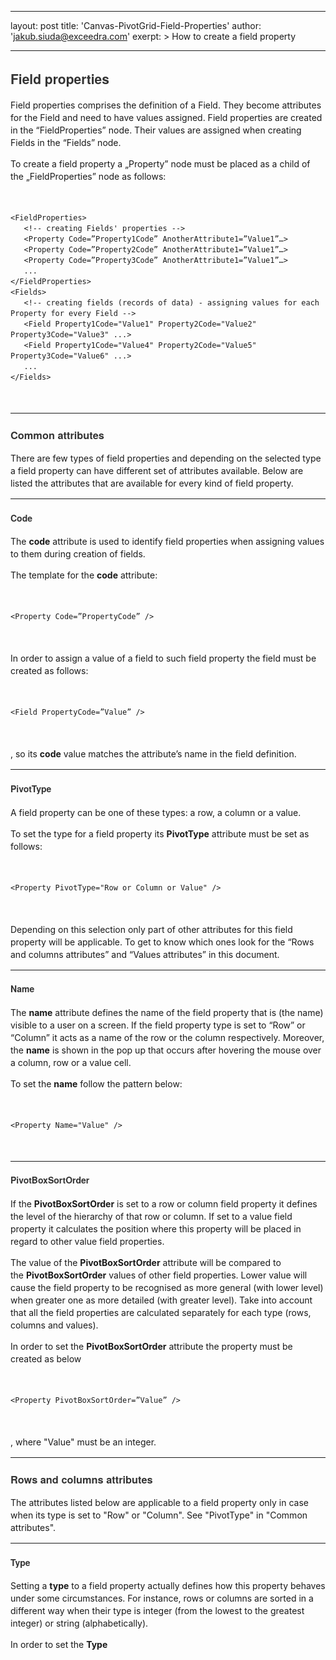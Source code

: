 
---
layout: post
title:  'Canvas-PivotGrid-Field-Properties'
author: 'jakub.siuda@exceedra.com'
exerpt: >
  How to create a field property 

---

  <h2 style="font-family: 'Helvetica Neue', Helvetica, Arial, sans-serif; color: #333333;">Field properties</h2>
<p style="line-height: 20px;">Field properties comprises the definition of a Field. They become attributes for the Field and need to have values assigned. Field properties are created in the &ldquo;FieldProperties&rdquo; node. Their values are assigned when creating Fields in the &ldquo;Fields&rdquo; node.</p>
<p style="line-height: 20px;">To create a field property a &bdquo;Property&rdquo; node must be placed as a child of the &bdquo;FieldProperties&rdquo; node as follows:</p>
<p style="line-height: 20px;">&nbsp;</p>
<pre style="line-height: 1.42857;"><code>&lt;FieldProperties&gt;
   &lt;!-- creating Fields' properties --&gt;
   &lt;Property Code=&rdquo;Property1Code&rdquo; AnotherAttribute1=&rdquo;Value1&rdquo;&hellip;&gt;
   &lt;Property Code=&rdquo;Property2Code&rdquo; AnotherAttribute1=&rdquo;Value1&rdquo;&hellip;&gt;
   &lt;Property Code=&rdquo;Property3Code&rdquo; AnotherAttribute1=&rdquo;Value1&rdquo;&hellip;&gt;
   ...
&lt;/FieldProperties&gt;
&lt;Fields&gt;
   &lt;!-- creating fields (records of data) - assigning values for each  Property for every Field --&gt;
   &lt;Field Property1Code="Value1" Property2Code="Value2" Property3Code="Value3" ...&gt;
   &lt;Field Property1Code="Value4" Property2Code="Value5" Property3Code="Value6" ...&gt;
   ...
&lt;/Fields&gt;
</code></pre>
<p style="line-height: 20px;">&nbsp;</p>
<hr style="line-height: 20px;" />
<h3 style="font-family: 'Helvetica Neue', Helvetica, Arial, sans-serif; color: #333333;"><a name="Common-attributes"></a>Common attributes</h3>
<p style="line-height: 20px;">There are few types of field properties and depending on the selected type a field property can have different set of attributes available. Below are listed the attributes that are available for every kind of field property.</p>
<hr style="line-height: 20px;" />
<h4 style="font-family: 'Helvetica Neue', Helvetica, Arial, sans-serif; color: #333333;"><a name="Code"></a>Code</h4>
<p style="line-height: 20px;">The&nbsp;<span style="font-weight: 700;">code</span>&nbsp;attribute is used to identify field properties when assigning values to them during creation of fields.</p>
<p style="line-height: 20px;">The template for the&nbsp;<span style="font-weight: 700;">code</span>&nbsp;attribute:</p>
<p style="line-height: 20px;">&nbsp;</p>
<pre style="line-height: 1.42857;"><code>&lt;Property Code=&rdquo;PropertyCode&rdquo; /&gt;
</code></pre>
<p style="line-height: 20px;">&nbsp;</p>
<p style="line-height: 20px;">In order to assign a value of a field to such field property the field must be created as follows:</p>
<p style="line-height: 20px;">&nbsp;</p>
<pre style="line-height: 1.42857;"><code>&lt;Field PropertyCode=&rdquo;Value&rdquo; /&gt;
</code></pre>
<p style="line-height: 20px;">&nbsp;</p>
<p style="line-height: 20px;">, so its&nbsp;<span style="font-weight: 700;">code</span>&nbsp;value matches the attribute&rsquo;s name in the field definition.</p>
<hr style="line-height: 20px;" />
<h4 style="font-family: 'Helvetica Neue', Helvetica, Arial, sans-serif; color: #333333;"><a name="PivotType"></a>PivotType</h4>
<p style="line-height: 20px;">A field property can be one of these types: a row, a column or a value.</p>
<p style="line-height: 20px;">To set the type for a field property its&nbsp;<span style="font-weight: 700;">PivotType</span>&nbsp;attribute must be set as follows:</p>
<p style="line-height: 20px;">&nbsp;</p>
<pre style="line-height: 1.42857;"><code>&lt;Property PivotType="Row or Column or Value" /&gt;
</code></pre>
<p style="line-height: 20px;">&nbsp;</p>
<p style="line-height: 20px;">Depending on this selection only part of other attributes for this field property will be applicable. To get to know which ones look for the &ldquo;Rows and columns attributes&rdquo; and &ldquo;Values attributes&rdquo; in this document.</p>
<hr style="line-height: 20px;" />
<h4 style="font-family: 'Helvetica Neue', Helvetica, Arial, sans-serif; color: #333333;"><a name="Name"></a>Name</h4>
<p style="line-height: 20px;">The&nbsp;<span style="font-weight: 700;">name</span>&nbsp;attribute defines the name of the field property that is (the name) visible to a user on a screen. If the field property type is set to &ldquo;Row&rdquo; or &ldquo;Column&rdquo; it acts as a name of the row or the column respectively. Moreover, the&nbsp;<span style="font-weight: 700;">name</span>&nbsp;is shown in the pop up that occurs after hovering the mouse over a column, row or a value cell.</p>
<p style="line-height: 20px;">To set the&nbsp;<span style="font-weight: 700;">name</span>&nbsp;follow the pattern below:</p>
<p style="line-height: 20px;">&nbsp;</p>
<pre style="line-height: 1.42857;"><code>&lt;Property Name="Value" /&gt;
</code></pre>
<p style="line-height: 20px;">&nbsp;</p>
<hr style="line-height: 20px;" />
<h4 style="font-family: 'Helvetica Neue', Helvetica, Arial, sans-serif; color: #333333;"><a name="PivotBoxSortOrder"></a>PivotBoxSortOrder</h4>
<p style="line-height: 20px;">If the&nbsp;<span style="font-weight: 700;">PivotBoxSortOrder</span>&nbsp;is set to a row or column field property it defines the level of the hierarchy of that row or column. If set to a value field property it calculates the position where this property will be placed in regard to other value field properties.</p>
<p style="line-height: 20px;">The value of the&nbsp;<span style="font-weight: 700;">PivotBoxSortOrder</span>&nbsp;attribute will be compared to the&nbsp;<span style="font-weight: 700;">PivotBoxSortOrder</span>&nbsp;values of other field properties. Lower value will cause the field property to be recognised as more general (with lower level) when greater one as more detailed (with greater level). Take into account that all the field properties are calculated separately for each type (rows, columns and values).</p>
<p style="line-height: 20px;">In order to set the&nbsp;<span style="font-weight: 700;">PivotBoxSortOrder</span>&nbsp;attribute the property must be created as below</p>
<p style="line-height: 20px;">&nbsp;</p>
<pre style="line-height: 1.42857;"><code>&lt;Property PivotBoxSortOrder=&rdquo;Value&rdquo; /&gt;
</code></pre>
<p style="line-height: 20px;">&nbsp;</p>
<p style="line-height: 20px;">, where "Value" must be an integer.</p>
<hr style="line-height: 20px;" />
<h3 style="font-family: 'Helvetica Neue', Helvetica, Arial, sans-serif; color: #333333;"><a name="Rows-and-columns-attributes"></a>Rows and columns attributes</h3>
<p style="line-height: 20px;">The attributes listed below are applicable to a field property only in case when its type is set to "Row" or "Column". See "PivotType" in "Common attributes".</p>
<hr style="line-height: 20px;" />
<h4 style="font-family: 'Helvetica Neue', Helvetica, Arial, sans-serif; color: #333333;"><a name="Type"></a>Type</h4>
<p style="line-height: 20px;">Setting a&nbsp;<span style="font-weight: 700;">type</span>&nbsp;to a field property actually defines how this property behaves under some circumstances. For instance, rows or columns are sorted in a different way when their type is integer (from the lowest to the greatest integer) or string (alphabetically).</p>
<p style="line-height: 20px;">In order to set the&nbsp;<span style="font-weight: 700;">Type</span></p>